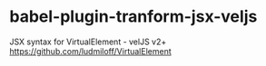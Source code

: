 # babel-plugin-tranform-jsx-veljs
JSX syntax for VirtualElement - velJS v2+ https://github.com/ludmiloff/VirtualElement
